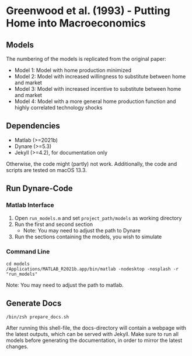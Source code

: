 # Greenwood et al. (1993) - Putting Home into Macroeconomics

## Models

The numbering of the models is replicated from the original paper:

- Model 1: Model with home production minimized
- Model 2: Model with increased willingness to substitute between home and market
- Model 3: Model with increased incentive to substitute between home and market
- Model 4: Model with a more general home production function and highly correlated technology shocks

## Dependencies
- Matlab (>=2021b)
- Dynare (>=5.3)
- Jekyll (>=4.2), for documentation only

Otherwise, the code might (partly) not work. Additionally, the code and scripts are tested on macOS 13.3.

## Run Dynare-Code

### Matlab Interface

1. Open ```run_models.m``` and set `project_path/models` as working directory
2. Run the first and second section
    - Note: You may need to adjust the path to Dynare
3. Run the sections containing the models, you wish to simulate

### Command Line
```shell
cd models
/Applications/MATLAB_R2021b.app/bin/matlab -nodesktop -nosplash -r "run_models"
```
Note: You may need to adjust the path to matlab.

## Generate Docs
```shell
/bin/zsh prepare_docs.sh
```
After running this shell-file, the docs-directory will contain a webpage with the latest outputs, which can be served with
Jekyll. Make sure to run all models before generating the documentation, in order to mirror the latest changes.
